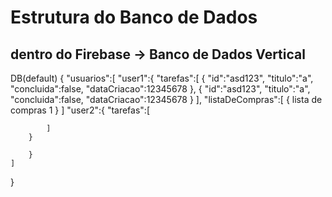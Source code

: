 # Estrutura do Banco de Dados

## dentro do Firebase -> Banco de Dados Vertical

DB(default)
{
    "usuarios":[
        "user1":{
            "tarefas":[
                {
                    "id":"asd123",
                    "titulo":"a",
                    "concluida":false,
                    "dataCriacao":12345678
                },
                {
                    "id":"asd123",
                    "titulo":"a",
                    "concluida":false,
                    "dataCriacao":12345678
                }
            ],
            "listaDeCompras":[
                {
                    lista de compras 1 
                }
            ]
        "user2":{
            "tarefas":[

            ]
        }
            
        }
    ]
}